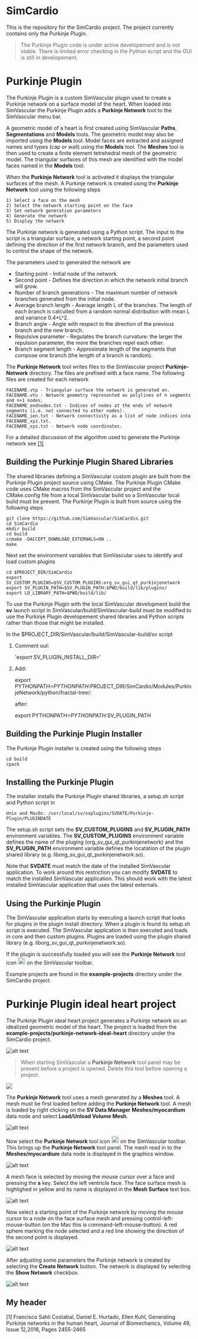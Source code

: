 # SimCardio
This is the repository for the SimCardio project. The project currently contains only the Purkinje Plugin.

> The Purkinje Plugin code is under active developement and is not stable. There is limited error checking in the Python script and the GUI is still in developement.

# Purkinje Plugin
The Purkinje Plugin is a custom SimVascular plugin used to create a Purkinje network on a surface model of the heart. When loaded into SimVascular the Purkinje Plugin adds a **Purkinje Network** tool to the SimVascular menu bar. 

A geometric model of a heart is first created using SimVascular **Paths**, **Segmentations** and **Models** tools. The geometric model may also be imported using the **Models** tool. Model faces are extracted and assigned names and types (cap or wall) using the **Models** tool. The **Meshes** tool is then used to create a finite element tetrehedral mesh of the geometric model. The triangular surfaces of this mesh are identified with the model faces named in the **Models** tool.

When the **Purkinje Network** tool is activated it displays the triangular surfaces of the mesh. A Purkinje network is created using the **Purkinje Network** tool using the following steps
```
1) Select a face on the mesh
2) Select the network starting point on the face
3) Set network generation parameters
4) Generate the network
5) Display the network
```

The Purkinje network is generated using a Python script. The input to the script is a triangular surface, a network starting point, a second point defining the direction of the first network branch, and the parameters used to control the shape of the network.

The parameters used to generated the network are 

- Starting point - Initial node of the network.
- Second point - Defines the direction in which the network initial branch will grow.
- Number of branch generations - The maximum number of network branches generated from the initial node.
- Average branch length - Average length L of the branches. The length of each branch is calculted from a random normal distribution with mean L and variance 0.4*L^2. 
- Branch angle - Angle with respect to the direction of the previous branch and the new branch.
- Repulsive parameter - Regulates the branch curvature: the larger the repulsion parameter, the more the branches repel each other.
- Branch segment length - Approximate length of the segments that compose one branch (the length of a branch is random).

The  **Purkinje Network** tool writes files to the SimVascular project **Purkinje-Network** directory. The files are prefixed with a face name. The following files are created for each network

```
FACENAME.vtp - Triangular surface the network is generated on.
FACENAME.vtu - Network geometry represented as polylines of n segments and n+1 nodes.
FACENAME_endnodes.txt - Indices of nodes at the ends of network segments (i.e. not connected to other nodes).
FACENAME_ien.txt - Network connectivity as a list of node indices into FACENAME_xyz.txt.
FACENAME_xyz.txt - Network node coordinates.
```

For a detailed discussion of the algorithm used to generate the Purkinje network see [[1]](#References)

## Building the Purkinje Plugin Shared Libraries
The shared libraries defining a SimVascular custom plugin are built from the Purkinje Plugin project source using CMake. The Purkinje Plugin CMake code uses CMake macros from the SimVascular project and the CMake.config file from a local SimVascular build so a SimVascular local build must be present. The Purkinje Plugin is built from source using the following steps

```
git clone https://github.com/SimVascular/SimCardio.git
cd SimCardio
mkdir build
cd build
ccmake -DACCEPT_DOWNLOAD_EXTERNALS=ON ..
make 
```

Next set the environment variables that SimVascular uses to identify and load custom plugins

```
cd $PROJECT_DIR/SimCardio 
export SV_CUSTOM_PLUGINS=$SV_CUSTOM_PLUGINS:org_sv_gui_qt_purkinjenetwork
export SV_PLUGIN_PATH=$SV_PLUGIN_PATH:$PWD/build/lib/plugins/
export LD_LIBRARY_PATH=$PWD/build/lib/
```
To use the Purkinje Plugin with the local SimVascular development build the **sv** launch script in SimVascular/build/SimVascular-build must be modified to use the Purkinje Plugin developement shared libraries and Python scripts rather than those that might be installed.

In the $PROJECT_DIR/SimVascular/build/SimVascular-build/sv script

  1) Comment out: 

        'export SV_PLUGIN_INSTALL_DIR=' 

   2) Add: 

        export PYTHONPATH=$PYTHONPATH:$PROJECT_DIR/SimCardio/Modules/PurkinjeNetwork/python/fractal-tree/:

      after: 

       export PYTHONPATH=$PYTHONPATH:$SV_PLUGIN_PATH


## Building the Purkinje Plugin Installer
The Purkinje Plugin installer is created using the following steps
```
cd build
cpack
```

## Installing the Purkinje Plugin
The installer installs the Purkinje Plugin  shared libraries, a setup.sh script and Python script in
```
Unix and MacOs: /usr/local/sv/svplugins/SVDATE/Purkinje-Plugin/PLUGINDATE
```
The setup.sh script sets the **SV_CUSTOM_PLUGINS** and **SV_PLUGIN_PATH** environment variables. The **SV_CUSTOM_PLUGINS** environment variable defines the name of the pluging (org_sv_gui_qt_purkinjenetwork) and the **SV_PLUGIN_PATH** environment variable defines the locatation of the plugin shared library (e.g. liborg_sv_gui_qt_purkinjenetwork.so).

Note that **SVDATE** must match the date of the installed SimVascular application. To work around this restriction you can modify **SVDATE** to match the installed SimVascular application. This should work with the latest installed SimVascular application that uses the latest externals.

## Using the Purkinje Plugin 
The SimVascular application starts by executing a launch script that looks for plugins in the plugin install directory. When a plugin is found its setup.sh script is executed. The SimVascular application is then executed and loads in core and then custom plugins. Plugins are loaded using the plugin shared library (e.g. liborg_sv_gui_qt_purkinjenetwork.so).

If the plugin is successfully loaded you will see the **Purkinje Network** tool icon <img src="images/purkinje_network.png" alt="alt text" width="20" height="20"> on the SimVascular toolbar.

Example projects are found in the **example-projects** directory under the SimCardio project.

# Purkinje Plugin ideal heart project
The Purkinje Plugin ideal heart project generates a Purkinje network on an idealized geometric model of the heart. The project is loaded from the **example-projects/purkinje-network-ideal-heart** directory under the SimCardio project.

<img src="images/ideal-heart-1.png" alt="alt text"> 

> When starting SimVascular a **Purkinje Network** tool panel may be present before a project is opened. Delete this tool before opening a project.

<img style="margin:0px auto;display:block" src="images/ideal-heart-2-small.png" />

The **Purkinje Network** tool uses a mesh generated by a **Meshes** tool. A mesh must be first loaded before adding the **Purkinje Network** tool. A mesh is loaded by right clicking on the **SV Data Manager** **Meshes/myocardium** data node and select **Load/Unload Volume Mesh**.

<img src="images/ideal-heart-3.png" alt="alt text"> 

Now select the **Purkinje Network** tool icon <img src="images/purkinje_network.png" alt="alt text" width="20" height="20"> on the SimVascular toolbar. This brings up the **Purkinje Network** tool panel. The mesh read in to the **Meshes/myocardium** data node is displayed in the graphics window. 

<img src="images/ideal-heart-4.png" alt="alt text"> 

A mesh face is selected by moving the mouse cursor over a face and pressing the **s** key. Select the left ventricle face. The face surface mesh is highlighed in yellow and its name is displayed in the **Mesh Surface** text box.

<img src="images/ideal-heart-5.png" alt="alt text"> 

Now select a starting point of the Purkinje network by moving the mouse cursor to a node on the face surface mesh and pressing control-left-mouse-button (on the Mac this is command-left-mouse-button). A red sphere marking the node selected and a red line showing the direction of the second point is displayed.

<img src="images/ideal-heart-6.png" alt="alt text"> 

After adjusting some parameters the Purkinje network is created by selecting the **Create Network** button. The network is displayed by selecting the **Show Network** checkbox.

<img src="images/ideal-heart-7.png" alt="alt text"> 


<h2 id="References">My header</h2>

[1] Francisco Sahli Costabal, Daniel E. Hurtado, Ellen Kuhl, Generating Purkinje networks in the human heart, Journal of Biomechanics, Volume 49, Issue 12,2016, Pages 2455-2465





